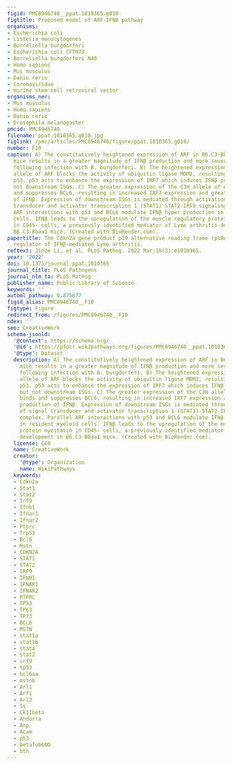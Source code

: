```yaml
---
figid: PMC8946740__ppat.1010365.g010
figtitle: Proposed model of ARF-IFNB pathway
organisms:
- Escherichia coli
- Listeria monocytogenes
- Borreliella burgdorferi
- Escherichia coli CFT073
- Borreliella burgdorferi N40
- Homo sapiens
- Mus musculus
- Danio rerio
- Coronaviridae
- murine stem cell retroviral vector
organisms_ner:
- Mus musculus
- Homo sapiens
- Danio rerio
- Drosophila melanogaster
pmcid: PMC8946740
filename: ppat.1010365.g010.jpg
figlink: /pmc/articles/PMC8946740/figure/ppat.1010365.g010/
number: F10
caption: A) The constitutively heightened expression of ARF in B6.C3-Bbaa1 congenic
  mice results in a greater magnitude of IFNβ production and more severe Lyme arthritis
  following infection with B. burgdorferi. B) The heightened expression of the C3H
  allele of ARF blocks the activity of ubiquitin ligase MDM2, resulting in stabilized
  p53. p53 acts to enhance the expression of IRF7 which induces IFNβ production, but
  not downstream ISGs. C) The greater expression of the C3H allele of ARF also binds
  and suppresses BCL6, resulting in increased IRF7 expression and greater production
  of IFNβ. Expression of downstream ISGs is mediated through activation of signal
  transducer and activator transcription 1 (STAT1)-STAT2-IRF9 signaling complex. Parallel
  ARF interactions with p53 and BCL6 modulate IFNβ hyper production in resident myeloid
  cells. IFNβ leads to the upregulation of the muscle regulatory protein myostatin
  in CD45- cells, a previously identified mediator of Lyme arthritis development in
  B6.C3-Bbaa1 mice. (Created with BioRender.com).
papertitle: The Cdkn2a gene product p19 alternative reading frame (p19ARF) is a critical
  regulator of IFNβ-mediated Lyme arthritis.
reftext: Jinze Li, et al. PLoS Pathog. 2022 Mar;18(3):e1010365.
year: '2022'
doi: 10.1371/journal.ppat.1010365
journal_title: PLoS Pathogens
journal_nlm_ta: PLoS Pathog
publisher_name: Public Library of Science
keywords: ''
automl_pathway: 0.875677
figid_alias: PMC8946740__F10
figtype: Figure
redirect_from: /figures/PMC8946740__F10
ndex: ''
seo: CreativeWork
schema-jsonld:
  '@context': https://schema.org/
  '@id': https://pfocr.wikipathways.org/figures/PMC8946740__ppat.1010365.g010.html
  '@type': Dataset
  description: A) The constitutively heightened expression of ARF in B6.C3-Bbaa1 congenic
    mice results in a greater magnitude of IFNβ production and more severe Lyme arthritis
    following infection with B. burgdorferi. B) The heightened expression of the C3H
    allele of ARF blocks the activity of ubiquitin ligase MDM2, resulting in stabilized
    p53. p53 acts to enhance the expression of IRF7 which induces IFNβ production,
    but not downstream ISGs. C) The greater expression of the C3H allele of ARF also
    binds and suppresses BCL6, resulting in increased IRF7 expression and greater
    production of IFNβ. Expression of downstream ISGs is mediated through activation
    of signal transducer and activator transcription 1 (STAT1)-STAT2-IRF9 signaling
    complex. Parallel ARF interactions with p53 and BCL6 modulate IFNβ hyper production
    in resident myeloid cells. IFNβ leads to the upregulation of the muscle regulatory
    protein myostatin in CD45- cells, a previously identified mediator of Lyme arthritis
    development in B6.C3-Bbaa1 mice. (Created with BioRender.com).
  license: CC0
  name: CreativeWork
  creator:
    '@type': Organization
    name: WikiPathways
  keywords:
  - Cdkn2a
  - Stat1
  - Stat2
  - Irf9
  - Ifnb1
  - Ifnar1
  - Ifnar2
  - Ptprc
  - Trp53
  - Bcl6
  - Mstn
  - CDKN2A
  - STAT1
  - STAT2
  - IRF9
  - IFNB1
  - IFNAR1
  - IFNAR2
  - PTPRC
  - TP53
  - TP63
  - TP73
  - BCL6
  - MSTN
  - stat1a
  - stat1b
  - stat4
  - stat2
  - irf9
  - tp53
  - bcl6aa
  - mstnb
  - Arl1
  - Arf1
  - Arl2
  - Is
  - CkIIbeta
  - Andorra
  - Anp
  - Acam
  - p53
  - betaTub60D
  - hth
---
```

